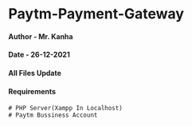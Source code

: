 # Paytm-Payment-Gateway
#### Author - Mr. Kanha
#### Date - 26-12-2021
#### All Files Update 
#### Requirements
    # PHP Server(Xampp In Localhost) 
    # Paytm Bussiness Account
